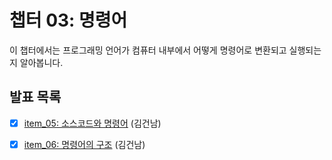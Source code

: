 # 챕터 03: 명령어

이 챕터에서는 프로그래밍 언어가 컴퓨터 내부에서 어떻게 명령어로 변환되고 실행되는지 알아봅니다.

## 발표 목록

- [x] [item_05: 소스코드와 명령어](./03_명령어%20-%20item_05/소스코드와_명령어.md) (김건남)
- [x] [item_06: 명령어의 구조](./03_명령어%20-%20item_06/명령어의_구조.md) (김건남)

